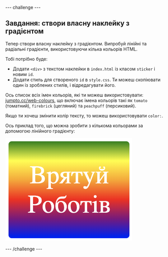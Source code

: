 \--- challenge \---

## Завдання: створи власну наклейку з градієнтом

Тепер створи власну наклейку з градієнтом. Випробуй лінійні та радіальні градієнти, використовуючи кілька кольорів HTML.

Тобі потрібно буде:

+ Додати `<div>` з текстом наклейки в `index.html` із класом `sticker` і новим `id`.
+ Додати стиль для створеного `id` в `style.css`. Ти можеш скопіювати один із зроблених стилів, і відредагувати його. 

Ось список всіх імен кольорів, які ти можеш використовувати: [jumpto.cc/web-colours](http://jumpto.cc/web-colours), що включає імена кольорів такі як `tomato` (томатний), `firebrick` (цегляний) та `peachpuff` (персиковий).

Якщо ти хочеш змінити колір тексту, то можеш використовувати `color:`.

Ось приклад того, що можна зробити з кількома кольорами за допомогою лінійного градієнту:

![знімок екрана](images/stickers-save-robots.png)

\--- /challenge \---